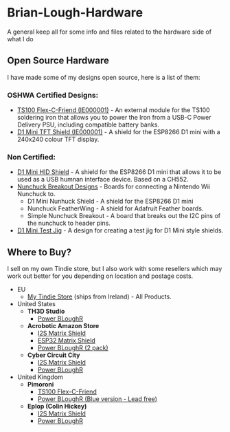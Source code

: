 # Brian-Lough-Hardware
A general keep all for some info and files related to the hardware side of what I do

## Open Source Hardware

I have made some of my designs open source, here is a list of them:

### OSHWA Certified Designs:
- [TS100 Flex-C-Friend (IE000001)](https://github.com/witnessmenow/ts100-flex-c-friend) - An external module for the TS100 soldering iron that allows you to power the Iron from a USB-C Power Delivery PSU, including compatible battery banks.
- [D1 Mini TFT Shield (IE000001)](https://github.com/witnessmenow/D1-Mini-TFT-Shield) - A shield for the ESP8266 D1 mini with a 240x240 colour TFT display.

### Non Certified:
- [D1 Mini HID Shield](https://github.com/witnessmenow/D1-Mini-HID-Shield) - A shield for the ESP8266 D1 mini that allows it to be used as a USB humnan interface device. Based on a CH552.
- [Nunchuck Breakout Designs](https://github.com/witnessmenow/Nunchuck-Arduino) - Boards for connecting a Nintendo Wii Nunchuck to.
     - D1 Mini Nunhuck Shield - A shield for the ESP8266 D1 mini
     - Nunchuck FeatherWing - A shield for Adafruit Feather boards.
     - Simple Nunchuck Breakout - A board that breaks out the I2C pins of the nunchuck to header pins.
- [D1 Mini Test Jig](https://github.com/witnessmenow/D1-Mini-Testing-Jig) - A design for creating a test jig for D1 Mini style shields.


## Where to Buy?

I sell on my own Tindie store, but I also work with some resellers which may work out better for you depending on location and postage costs. 

- EU
     - [My Tindie Store](https://www.tindie.com/stores/brianlough/) (ships from Ireland) - All Products.
- United States
     - **TH3D Studio** 
          - [Power BLoughR](https://www.th3dstudio.com/product/power-blough-r-pi-usb-power-blocker/)
     - **Acrobotic Amazon Store** 
         - [I2S Matrix Shield](https://amzn.to/3cWisq7)
         - [ESP32 Matrix Shield](https://amzn.to/2PHhm8L)
         - [Power BLoughR (2 pack)](https://amzn.to/3wzKqzG)
     - **Cyber Circuit City**
         - [I2S Matrix Shield](https://shop.cybercitycircuits.com/products/i2s-esp32-matrix-shield)
         - [Power BLoughR](https://shop.cybercitycircuits.com/products/power-blough-r?_pos=1&_sid=97c77d70e&_ss=r)
- United Kingdom
     - **Pimoroni**
         - [TS100 Flex-C-Friend](https://shop.pimoroni.com/products/ts100-flex-c-friend)  
         - [Power BLoughR (Blue version - Lead free)](https://shop.pimoroni.com/products/power-blough-r)
     - **Eplop (Colin Hickey)** 
         - [I2S Matrix Shield](https://store.eplop.co.uk/product/esp32-i2s-matrix-shield/)
         - [Power BLoughR](https://store.eplop.co.uk/product/power-blough-r/)
